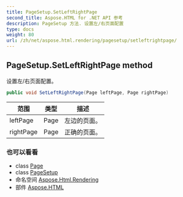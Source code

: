 ```yaml
---
title: PageSetup.SetLeftRightPage
second_title: Aspose.HTML for .NET API 参考
description: PageSetup 方法. 设置左/右页面配置
type: docs
weight: 80
url: /zh/net/aspose.html.rendering/pagesetup/setleftrightpage/
---
```

## PageSetup.SetLeftRightPage method

设置左/右页面配置。

```csharp
public void SetLeftRightPage(Page leftPage, Page rightPage)
```

| 范围 | 类型 | 描述 |
| --- | --- | --- |
| leftPage | Page | 左边的页面。 |
| rightPage | Page | 正确的页面。 |

### 也可以看看

* class [Page](../../../aspose.html.drawing/page/)
* class [PageSetup](../)
* 命名空间 [Aspose.Html.Rendering](../../pagesetup/)
* 部件 [Aspose.HTML](../../../)


